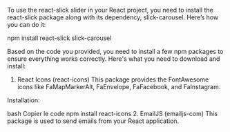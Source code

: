 To use the react-slick slider in your React project, you need to install the react-slick package along with its dependency, slick-carousel. Here’s how you can do it:


npm install react-slick slick-carousel

Based on the code you provided, you need to install a few npm packages to ensure everything works correctly. Here's what you need to download and install:

1. React Icons (react-icons)
This package provides the FontAwesome icons like FaMapMarkerAlt, FaEnvelope, FaFacebook, and FaInstagram.

Installation:

bash
Copier le code
npm install react-icons
2. EmailJS (emailjs-com)
This package is used to send emails from your React application.



